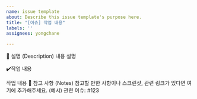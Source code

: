 ```yaml
---
name: issue template
about: Describe this issue template's purpose here.
title: "[이슈] 작업 내용"
labels: ''
assignees: yongchane

---
```


📝 설명 (Description) 
내용 설명

✔️작업 내용

 작업 내용
📌 참고 사항 (Notes) 참고할 만한 사항이나 스크린샷, 관련 링크가 있다면 여기에 추가해주세요. (예시) 관련 이슈: #123
